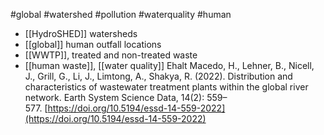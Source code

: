 #global #watershed #pollution #waterquality #human
- [[HydroSHED]] watersheds
- [[global]] human outfall locations
- [[WWTP]], treated and non-treated waste
- [[human waste]], [[water quality]]
Ehalt Macedo, H., Lehner, B., Nicell, J., Grill, G., Li, J., Limtong, A., Shakya, R. (2022). Distribution and characteristics of wastewater treatment plants within the global river network. Earth System Science Data, 14(2): 559–577. [https://doi.org/10.5194/essd-14-559-2022](https://doi.org/10.5194/essd-14-559-2022)